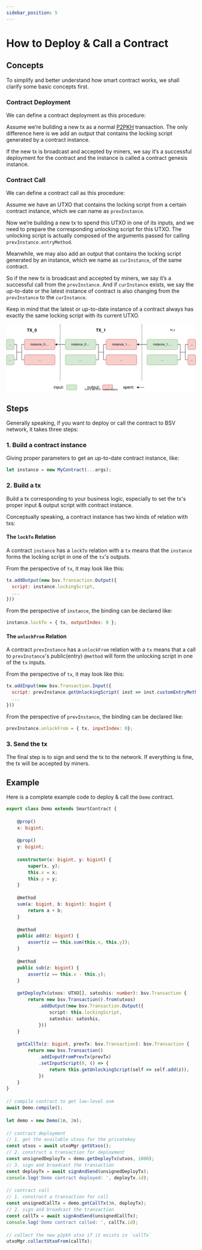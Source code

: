 ```yaml
---
sidebar_position: 5
---
```


# How to Deploy & Call a Contract

## Concepts

To simplify and better understand how smart contract works, we shall clarify some basic concepts first. 

### Contract Deployment

We can define a contract deployment as this procedure:

Assume we’re building a new tx as a normal [P2PKH](https://learnmeabitcoin.com/technical/p2pkh) transaction. The only difference here is we add an output that contains the locking script generated by a contract instance. 

If the new tx is broadcast and accepted by miners, we say it’s a successful deployment for the contract and the instance is called a contract genesis instance.

### Contract Call

We can define a contract call as this procedure:

Assume we have an UTXO that contains the locking script from a certain contract instance, which we can name as `prevInstance`. 

Now we’re building a new tx to spend this UTXO in one of its inputs, and we need to prepare the corresponding unlocking script for this UTXO. The unlocking script is actually composed of the arguments passed for calling `prevInstance.entryMethod`. 

Meanwhile, we may also add an output that contains the locking script generated by an instance, which we name as `curInstance`, of the same contract.

So if the new tx is broadcast and accepted by miners, we say it’s a successful call from the `prevInstance`. And if `curInstance` exists, we say the up-to-date or the latest instance of contract is also changing from the `prevInstance` to the `curInstance`.

Keep in mind that the latest or up-to-date instance of a contract always has exactly the same locking script with its current UTXO.


![Tx with Contract Instance](../../static/img/contract_tx.svg)

## Steps

Generally speaking, if you want to deploy or call the contract to BSV network, it takes three steps:

### 1. Build a contract instance

Giving proper parameters to get an up-to-date contract instance, like:

```ts
let instance = new MyContract(...args);
```

### 2. Build a tx

Build a tx corresponding to your business logic, especially to set the tx's proper input & output script with contract instance.

Conceptually speaking, a contract instance has two kinds of relation with txs:

#### The `lockTo` Relation

A contract `instance` has a `lockTo` relation with a `tx` means that the `instance` forms the locking script in one of the `tx`'s outputs.

From the perspective of `tx`, it may look like this:

```js
tx.addOutput(new bsv.Transaction.Output({
  script: instance.lockingScript,
  ...
}))
```

From the perspective of `instance`, the binding can be declared like:

```js
instance.lockTo = { tx, outputIndex: 0 };
```

#### The `unlockFrom` Relation

A contract `prevInstance` has a `unlockFrom` relation with a `tx` means that a call to `prevInstance`'s public(entry) `@method` will form the unlocking script in one of the `tx` inputs.

From the perspective of `tx`, it may look like this:

```js
tx.addInput(new bsv.Transaction.Input({
  script: prevInstance.getUnlockingScript( inst => inst.customEntryMethod(...args) )
  ...
}))
```

From the perspective of `prevInstance`, the binding can be declared like:

```js
prevInstance.unlockFrom = { tx, inputIndex: 0};
```

### 3. Send the tx

The final step is to sign and send the tx to the network. If everything is fine, the tx will be accepted by miners.

## Example

Here is a complete example code to deploy & call the `Demo` contract.

```ts
export class Demo extends SmartContract {

    @prop()
    x: bigint;

    @prop()
    y: bigint;

    constructor(x: bigint, y: bigint) {
        super(x, y);
        this.x = x;
        this.y = y;
    }

    @method
    sum(a: bigint, b: bigint): bigint {
        return a + b;
    }

    @method
    public add(z: bigint) {
        assert(z == this.sum(this.x, this.y));
    }

    @method
    public sub(z: bigint) {
        assert(z == this.x - this.y);
    }

    getDeployTx(utxos: UTXO[], satoshis: number): bsv.Transaction {
        return new bsv.Transaction().from(utxos)
            .addOutput(new bsv.Transaction.Output({
                script: this.lockingScript,
                satoshis: satoshis,
            }))
    }

    getCallTx(z: bigint, prevTx: bsv.Transaction): bsv.Transaction {
        return new bsv.Transaction()
            .addInputFromPrevTx(prevTx)
            .setInputScript(0, () => {
                return this.getUnlockingScript(self => self.add(z));
            })
    }
}

// compile contract to get low-level asm
await Demo.compile();

let demo = new Demo(1n, 2n);

// contract deployment
// 1. get the available utxos for the privatekey
const utxos = await utxoMgr.getUtxos();
// 2. construct a transaction for deployment
const unsignedDeployTx = demo.getDeployTx(utxos, 1000);
// 3. sign and broadcast the transaction
const deployTx = await signAndSend(unsignedDeployTx);
console.log('Demo contract deployed: ', deployTx.id);

// contract call
// 1. construct a transaction for call
const unsignedCallTx = demo.getCallTx(3n, deployTx);
// 2. sign and broadcast the transaction
const callTx = await signAndSend(unsignedCallTx);
console.log('Demo contract called: ', callTx.id);

// collect the new p2pkh utxo if it exists in `callTx`
utxoMgr.collectUtxoFrom(callTx);
```



